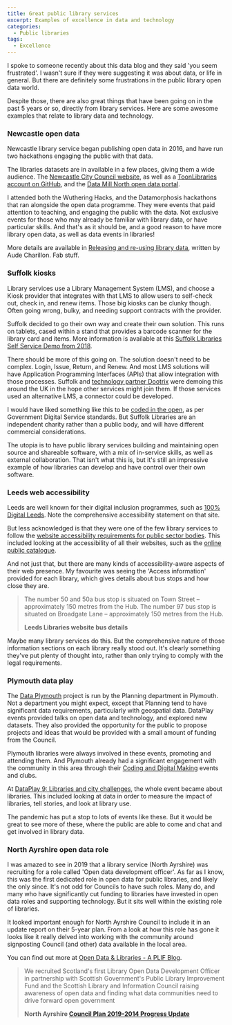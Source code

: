 ```yaml
---
title: Great public library services
excerpt: Examples of excellence in data and technology
categories:
  - Public libraries 
tags:
  - Excellence
---
```


I spoke to someone recently about this data blog and they said 'you seem frustrated'. I wasn't sure if they were suggesting it was about data, or life in general. But there are definitely some frustrations in the public library open data world.

Despite those, there are also great things that have been going on in the past 5 years or so, directly from library services. Here are some awesome examples that relate to library data and technology.

### Newcastle open data

Newcastle library service began publishing open data in 2016, and have run two hackathons engaging the public with that data.

The libraries datasets are in available in a few places, giving them a wide audience. The [Newcastle City Council website](https://www.newcastle.gov.uk/local-government/access-information-and-data/open-data/libraries-data-sets), as well as a [ToonLibraries account on GitHub](https://github.com/toonlibraries), and the [Data Mill North open data portal](https://datamillnorth.org/publisher/newcastle-city-council).

I attended both the Wuthering Hacks, and the Datamorphosis hackathons that ran alongside the open data programme. They were events that paid attention to teaching, and engaging the public with the data. Not exclusive events for those who may already be familiar with library data, or have particular skills. And that's as it should be, and a good reason to have more library open data, as well as data events in libraries!

More details are available in [Releasing and re-using library data](https://dcmslibraries.blog.gov.uk/2016/04/12/releasing-and-re-using-library-data/), written by Aude Charillon. Fab stuff.

### Suffolk kiosks

Library services use a Library Management System (LMS), and choose a Kiosk provider that integrates with that LMS to allow users to self-check out, check in, and renew items. Those big kiosks can be clunky though. Often going wrong, bulky, and needing support contracts with the provider.

Suffolk decided to go their own way and create their own solution. This runs on tablets, cased within a stand that provides a barcode scanner for the library card and items. More information is available at this [Suffolk Libraries Self Service Demo from 2018](https://www.suffolklibraries.co.uk/about/news/self-service-demo).

There should be more of this going on. The solution doesn't need to be complex. Login, Issue, Return, and Renew. And most LMS solutions will have Application Programming Interfaces (APIs) that allow integration with those processes. Suffolk and [technology partner Dootrix](https://dootrix.com/work/suffolklibraries/) were demoing this around the UK in the hope other services might join them. If those services used an alternative LMS, a connector could be developed.

I would have liked something like this to be [coded in the open](https://gds.blog.gov.uk/2017/09/04/the-benefits-of-coding-in-the-open/), as per Government Digital Service standards. But Suffolk Libraries are an independent charity rather than a public body, and will have different commercial considerations.

The utopia is to have public library services building and maintaining open source and shareable software, with a mix of in-service skills, as well as external collaboration. That isn't what this is, but it's still an impressive example of how libraries can develop and have control over their own software.

### Leeds web accessibility

Leeds are well known for their digital inclusion programmes, such as [100% Digital Leeds](https://leedsdigitalinclusion.wordpress.com/). Note the comprehensive accessibility statement on that site.

But less acknowledged is that they were one of the few library services to follow the [website accessibility requirements for public sector bodies](https://www.gov.uk/guidance/accessibility-requirements-for-public-sector-websites-and-apps). This included looking at the accessibility of all their websites, such as the [online public catalogue](https://leeds.ent.sirsidynix.net.uk/client/en_GB/default/?rm=ACCESSIBILITY+0|||1|||0|||true).

And not just that, but there are many kinds of accessibility-aware aspects of their web presence. My favourite was seeing the 'Access information' provided for each library, which gives details about bus stops and how close they are.

> The number 50 and 50a bus stop is situated on Town Street – approximately 150 metres from the Hub. The number 97 bus stop is situated on Broadgate Lane – approximately 150 metres from the Hub.
>
> **Leeds Libraries website bus details**

Maybe many library services do this. But the comprehensive nature of those information sections on each library really stood out. It's clearly something they've put plenty of thought into, rather than only trying to comply with the legal requirements.

### Plymouth data play

The [Data Plymouth](http://www.dataplymouth.co.uk/) project is run by the Planning department in Plymouth. Not a department you might expect, except that Planning tend to have significant data requirements, particularly with geospatial data. DataPlay events provided talks on open data and technology, and explored new datasets. They also provided the opportunity for the public to propose projects and ideas that would be provided with a small amount of funding from the Council.

Plymouth libraries were always involved in these events, promoting and attending them. And Plymouth already had a significant engagement with the community in this area through their [Coding and Digital Making](https://www.plymouth.gov.uk/libraries/childrenandyoungpeople/codinganddigitalmaking) events and clubs.

At  [DataPlay 9: Libraries and city challenges](http://www.dataplymouth.co.uk/data-play-9), the whole event became about libraries. This included looking at data in order to measure the impact of libraries, tell stories, and look at library use.

The pandemic has put a stop to lots of events like these. But it would be great to see more of these, where the public are able to come and chat and get involved in library data.

### North Ayrshire open data role

I was amazed to see in 2019 that a library service (North Ayrshire) was recruiting for a role called 'Open data development officer'. As far as I know, this was the first dedicated role in open data for public libraries, and likely the only since. It's not odd for Councils to have such roles. Many do, and many who have significantly cut funding to libraries have invested in open data roles and supporting technology. But it sits well within the existing role of libraries.

It looked important enough for North Ayrshire Council to include it in an update report on their 5-year plan. From a look at how this role has gone it looks like it really delved into working with the community around signposting Council (and other) data available in the local area.

You can find out more at [Open Data & Libraries - A PLIF Blog](https://scottishlibraries.org/about-us/news/open-data-libraries-a-plif-blog/).

> We recruited Scotland's first Library Open Data Development Officer in partnership with Scottish Government's Public Library Improvement Fund and the Scottish Library and Information Council raising awareness of open data and finding what data communities need to drive forward open government
>
> **North Ayrshire [Council Plan 2019-2014 Progress Update](https://www.north-ayrshire.gov.uk/Documents/CorporateServices/ChiefExecutive/PolicyandPerformance/council-plan-progress-report-2019-20-q4.pdf)**

